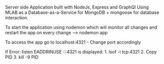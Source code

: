 Server side Application built with NodeJs, Express and GraphQl
Using MLAB as a Database-as-a-Service for MongoDB + mongoose for database interaction. 

To start the application using nodemon which will monitor all changes and restart the app on every change --> nodemon app

To access the app go to localhost:4321 - Change port accordingly

If Error: listen EADDRINUSE :::4321 is displayed:
    1. lsof -i tcp:4321
    2. Copy PID
    3. kill -9 PID


